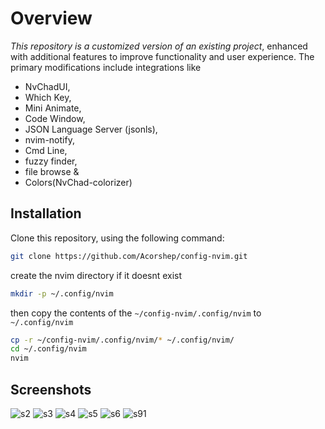 # Overview
*This repository is a customized version of an existing project*, enhanced with additional features to improve functionality and user experience. The primary modifications include integrations like
* NvChadUI,
* Which Key, 
* Mini Animate, 
* Code Window, 
* JSON Language Server (jsonls),
* nvim-notify,
* Cmd Line,
* fuzzy finder,
* file browse &
* Colors(NvChad-colorizer)

## Installation

Clone this repository, using the following command:

```bash
git clone https://github.com/Acorshep/config-nvim.git
```
create the nvim directory if it doesnt exist
```bash
mkdir -p ~/.config/nvim
```
then copy the contents of the ```~/config-nvim/.config/nvim``` to ```~/.config/nvim```
```bash
cp -r ~/config-nvim/.config/nvim/* ~/.config/nvim/
cd ~/.config/nvim
nvim
```

## Screenshots
![s2](https://github.com/user-attachments/assets/fd6eb088-7e83-416a-941c-02e26db6d650)
![s3](https://github.com/user-attachments/assets/bc501c20-296f-42ef-ad6d-77990f0769c5)
![s4](https://github.com/user-attachments/assets/34dd23e1-81d0-4c7c-a121-b3fdd7a9ac5c)
![s5](https://github.com/user-attachments/assets/ef812336-9fef-4388-9aab-a12c86cf81b6)
![s6](https://github.com/user-attachments/assets/4de4c050-46bd-4920-aa04-076acdddd1c0)
![s91](https://github.com/user-attachments/assets/a15c46fd-ee9e-4474-b46b-fc1a46c3cda3)
